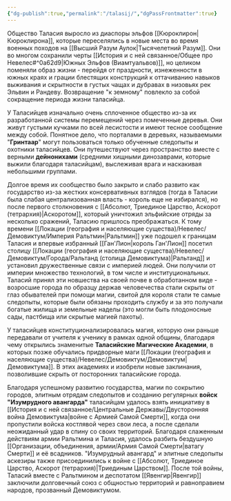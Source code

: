 ```yaml
---
{"dg-publish":true,"permalink":"/talasij/","dgPassFrontmatter":true}
---
```


Общество Таласия выросло из диаспоры эльфов [[Кюроклирон\|Кюроклирона]], которые переселялись в новые места во время военных походов на [[Высший Разум Аулок\|Тысячелетний Разум]].
Они во многом сохранили черты [[История и с ней связанное/Общее про Невелес#^0a62d9\|Южных Эльфов (Виамтуальвов)]], но целиком поменяли образ жизни - перейдя от праздности, изнеженности в южных краях и грации блестящих конструкций к оттачиванию навыков выживания и скрытности в густых чащах и дубравах в низовьях рек Эльвин и Рандеву. Возвращение "к земному" повлекло за собой сокращение периода жизни таласийца.

У Таласийцев изначально очень сплоченное общество из-за их разработанной системы перемещений через помеченные деревья. Они живут густыми кучками по всей лесистости и имеют тесное сообщение между собой. Понятное дело, что порталами в деревьях, называемыми "**Гринтаар**" могут пользоваться только обученные следопыты и охотники таласийцев. Они путешествуют через пространство вместе с верными **дейнонихами** (средними хищными динозаврами, которые выжили благодаря таласийцам), выслеживая врага и наскакивая небольшими группами.

Долгое время их сообщество было закрыто и слабо развито как государство из-за жестких консервативных взглядов (тогда в Таласии была слабая централизованная власть - король еще не избирался), но после первого столкновения с [[Абсолют, Триединое Царство, Аскорот (тетрархия)\|Аскоротом]], который уничтожил эльфийские отряды за несколько сражений, Таласию пришлось преображаться. К тому времени [[Локации (география и населяющие существа)/Невелес/Демовиктум/Империя Ральтмин\|Ральтмин]] уже подошел к границам Таласия и впервые избранный [[Ган'Лион\|король Ган'Лион]] посетил столицу [[Локации (география и населяющие существа)/Невелес/Демовиктум/Города/Ральтанд (столица Демовиктума)\|Ральтанд]] и установил дружественные связи с империей людей. Они получили от империи множество технологий, в том числе и институциональных. Таласий принял эти новшества на своей почве в обработанном виде - возросшие города по образцу держав человечества стали скрыты от глаз обывателей при помощи магии, свитой для короля стали те самые следопыты, которые были обязаны проходить службу и за это получали богатые жилища и земельные наделы (это могли быть плодоносные сады, пастбища или скрытые магией пахоты). 

У таласийцев конституционализировалась магия, которую они раньше передавали от учителя к ученику в рамках одной общины, благодаря чему открылись знаменитые **Таласийские Магические Академии**, в которых позже обучались придворные маги [[Локации (география и населяющие существа)/Невелес/Демовиктум/Демовиктум\|Демовиктума]]. В этих академиях и изобрели новые заклинания, позволившие скрыть от посторонних таласийские города.

Благодаря успешному развитию государства, магии по сокрытию городов, элитным отрядам следопытов и созданию регулярных **войск "Изумрудного авангарда"** таласийцам удалось взять инициативу в [[История и с ней связанное/Центральные Державы/Двусторонняя война Демовиктума\|войне с Армией Самой Смерти]], когда они пропустили войска костлявой через свои леса, а после сделали неожиданный удар в спину со своих территорий. Благодаря слаженным действиям армии Ральтмина и Таласия, удалось разбить бездушную [[Организации, объединения, армии/Армия Самой Смерти\|ватагу Смерти]] и её всадников. "Изумрудный авангард" и элитные следопыты аскезиры также присоединились к войне с [[Абсолют, Триединое Царство, Аскорот (тетрархия)\|Триединым Царством]].
После той войны, Таласий вместе с Ральтмином и деспотатом [[Явенгир\|Явенгир]] заключили долговечный союз с общностью территорий и равноправием народов, прозванный Демовиктумом.
